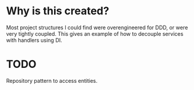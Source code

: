 # Why is this created?
Most project structures I could find were overengineered for DDD, or were very tightly coupled. This gives an example of how to decouple services with handlers using DI.

# TODO
Repository pattern to access entities.
